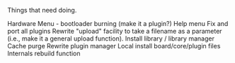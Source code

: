 Things that need doing.

Hardware Menu - bootloader burning (make it a plugin?)
Help menu
Fix and port all plugins
Rewrite "upload" facility to take a filename as a parameter (i.e., make it a general upload function).
Install library / library manager
Cache purge
Rewrite plugin manager
Local install board/core/plugin files
Internals rebuild function
